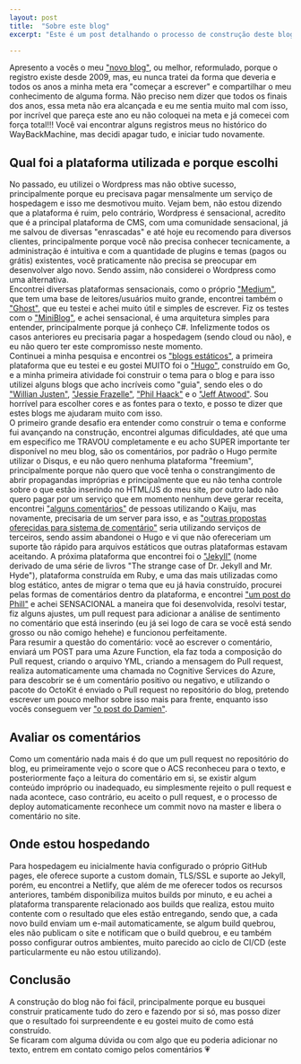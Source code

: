 ```yaml
---
layout: post
title:  "Sobre este blog"
excerpt: "Este é um post detalhando o processo de construção deste blog, desde qual a tecnologia CMS até qual o sistema de deploy utilizado"

---
```



Apresento a vocês o meu ["novo blog"][1], ou melhor, reformulado, porque o registro existe desde 2009, mas, eu nunca tratei da forma que deveria e todos os anos a minha meta  era "começar a escrever" e compartilhar o meu conhecimento de alguma forma. Não preciso nem dizer que todos os finais dos anos, essa meta não era alcançada e eu me sentia muito mal com isso, por incrível que pareça este ano eu não coloquei na meta e já comecei com força total!!!
Você vai encontrar alguns registros meus no histórico do WayBackMachine, mas decidi apagar tudo, e iniciar tudo novamente.

## Qual foi a plataforma utilizada e porque escolhi

No passado, eu utilizei o Wordpress mas não obtive sucesso, principalmente porque eu precisava pagar mensalmente um serviço de hospedagem e isso me desmotivou muito. Vejam bem, não estou dizendo que a plataforma é ruim, pelo contrário, Wordpress é sensacional, acredito que é a principal plataforma de CMS, com uma comunidade sensacional, já me salvou de diversas "enrascadas" e até hoje eu recomendo para diversos clientes, principalmente porque você não precisa conhecer tecnicamente, a administração é intuitiva e com a quantidade de plugins e temas (pagos ou grátis) existentes, você praticamente não precisa se preocupar em desenvolver algo novo. Sendo assim, não considerei o Wordpress como uma alternativa.  
Encontrei diversas plataformas sensacionais, como o próprio ["Medium"][3], que tem uma base de leitores/usuários muito grande, encontrei também o ["Ghost"][4], que eu testei e achei muito útil e simples de escrever. Fiz os testes com o ["MiniBlog"][5], e achei sensacional, é uma arquitetura simples para entender, principalmente porque já conheço C#. Infelizmente todos os casos anteriores eu precisaria pagar a hospedagem (sendo cloud ou não), e eu não quero ter este compromisso neste momento.  
Continuei a minha pesquisa e encontrei os ["blogs estáticos"][6], a primeira plataforma que eu testei e eu gostei MUITO foi o ["Hugo"][2], construído em Go, e a minha primeira atividade foi construir o tema para o blog e para isso utilizei alguns blogs que acho incríveis como "guia", sendo eles o do ["Willian Justen"][8], ["Jessie Frazelle"][9], ["Phil Haack"][10] e o ["Jeff Atwood"][11]. Sou horrível para escolher cores e as fontes para o texto, e posso te dizer que estes blogs me ajudaram muito com isso.   
O primeiro grande desafio era entender como construir o tema e conforme fui avançando na construção, encontrei algumas dificuldades, até que uma em especifico me TRAVOU completamente e eu acho SUPER importante ter disponível no meu blog, são os comentários, por padrão o Hugo permite utilizar o Disqus, e eu não quero nenhuma plataforma "freemium", principalmente porque não quero que você tenha o constrangimento de abrir propagandas impróprias e principalmente que eu não tenha controle sobre o que estão inserindo no HTML/JS do meu site, por outro lado não quero pagar por um serviço que em momento nenhum deve gerar receita, encontrei ["alguns comentários"][14] de pessoas utilizando o Kaiju, mas novamente, precisaria de um server para isso, e as ["outras propostas oferecidas para sistema de comentário"][15] seria utilizando serviços de terceiros, sendo assim abandonei o Hugo e vi que não ofereceriam um suporte tão rápido para arquivos estáticos que outras plataformas estavam aceitando. 
A próxima plataforma que encontrei foi o ["Jekyll"][7] (nome derivado de uma série de livros "The strange case of Dr. Jekyll and Mr. Hyde"), plataforma construída em Ruby, e uma das mais utilizadas como blog estático, antes de migrar o tema que eu já havia construído, procurei pelas formas de comentários dentro da plataforma, e encontrei ["um post do Phill"][12] e achei SENSACIONAL a maneira que foi desenvolvida, resolvi testar, fiz alguns ajustes, um pull request para adicionar a análise de sentimento no comentário que está inserindo (eu já sei logo de cara se você está sendo grosso ou não comigo hehehe) e funcionou perfeitamente.  
Para resumir a questão do comentário: você ao escrever o comentário, enviará um POST para uma Azure Function, ela faz toda a composição do Pull request, criando o arquivo YML, criando a mensagem do Pull request, realiza automaticamente uma chamada no Cognitive Services do Azure, para descobrir se é um comentário positivo ou negativo, e utilizando o pacote do OctoKit é enviado o Pull request no repositório do blog, pretendo escrever um pouco melhor sobre isso mais para frente, enquanto isso vocês conseguem ver ["o post do Damien"][13]. 

## Avaliar os comentários

Como um comentário nada mais é do que um pull request no repositório do blog, eu primeiramente vejo o score que o ACS reconheceu para o texto, e posteriormente faço a leitura do comentário em si, se existir algum conteúdo impróprio ou inadequado, eu simplesmente rejeito o pull request e nada acontece, caso contrário, eu aceito o pull request, e o processo de deploy automaticamente reconhece um commit novo na master e libera o comentário no site.

## Onde estou hospedando

Para hospedagem eu inicialmente havia configurado o próprio GitHub pages, ele oferece suporte a custom domain, TLS/SSL e suporte ao Jekyll, porém, eu encontrei a Netlify, que além de me oferecer todos os recursos anteriores, também disponibiliza muitos builds por minuto, e eu achei a plataforma transparente relacionado aos builds que realiza, estou muito contente com o resultado que eles estão entregando, sendo que, a cada novo build enviam um e-mail automaticamente, se algum build quebrou, eles não publicam o site e notificam que o build quebrou, e eu também posso configurar outros ambientes, muito parecido ao ciclo de CI/CD (este particularmente eu não estou utilizando). 

## Conclusão

A construção do blog não foi fácil, principalmente porque eu busquei construir praticamente tudo do zero e fazendo por si só, mas posso dizer que o resultado foi surpreendente e eu gostei muito de como está construído.  
Se ficaram com alguma dúvida ou com algo que eu poderia adicionar no texto, entrem em contato comigo pelos comentários :heartpulse:





[1]: https://web.archive.org/web/*/http://nicolastarzia.com/
[2]: https://gohugo.io/
[3]: https://medium.com/
[4]: https://ghost.org/
[5]: https://github.com/madskristensen/MiniBlog/
[6]: https://www.staticgen.com/
[7]: https://jekyllrb.com/
[8]: https://willianjusten.com.br/
[9]: https://blog.jessfraz.com/
[10]: https://haacked.com/
[11]: https://blog.codinghorror.com/
[12]: https://haacked.com/archive/2018/06/24/comments-for-jekyll-blogs/
[13]: https://damieng.com/blog/2018/05/28/wordpress-to-jekyll-comments
[14]: https://discourse.gohugo.io/t/static-comment-for-hugo/1944
[15]: https://gohugo.io/content-management/comments/